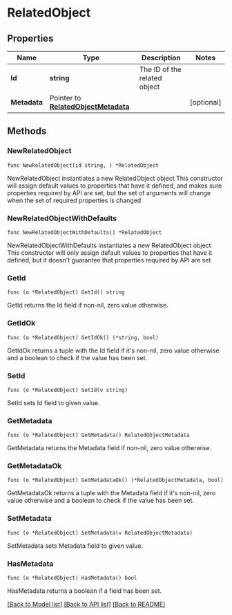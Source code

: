 # RelatedObject

## Properties

Name | Type | Description | Notes
------------ | ------------- | ------------- | -------------
**Id** | **string** | The ID of the related object | 
**Metadata** | Pointer to [**RelatedObjectMetadata**](RelatedObjectMetadata.md) |  | [optional] 

## Methods

### NewRelatedObject

`func NewRelatedObject(id string, ) *RelatedObject`

NewRelatedObject instantiates a new RelatedObject object
This constructor will assign default values to properties that have it defined,
and makes sure properties required by API are set, but the set of arguments
will change when the set of required properties is changed

### NewRelatedObjectWithDefaults

`func NewRelatedObjectWithDefaults() *RelatedObject`

NewRelatedObjectWithDefaults instantiates a new RelatedObject object
This constructor will only assign default values to properties that have it defined,
but it doesn't guarantee that properties required by API are set

### GetId

`func (o *RelatedObject) GetId() string`

GetId returns the Id field if non-nil, zero value otherwise.

### GetIdOk

`func (o *RelatedObject) GetIdOk() (*string, bool)`

GetIdOk returns a tuple with the Id field if it's non-nil, zero value otherwise
and a boolean to check if the value has been set.

### SetId

`func (o *RelatedObject) SetId(v string)`

SetId sets Id field to given value.


### GetMetadata

`func (o *RelatedObject) GetMetadata() RelatedObjectMetadata`

GetMetadata returns the Metadata field if non-nil, zero value otherwise.

### GetMetadataOk

`func (o *RelatedObject) GetMetadataOk() (*RelatedObjectMetadata, bool)`

GetMetadataOk returns a tuple with the Metadata field if it's non-nil, zero value otherwise
and a boolean to check if the value has been set.

### SetMetadata

`func (o *RelatedObject) SetMetadata(v RelatedObjectMetadata)`

SetMetadata sets Metadata field to given value.

### HasMetadata

`func (o *RelatedObject) HasMetadata() bool`

HasMetadata returns a boolean if a field has been set.


[[Back to Model list]](../README.md#documentation-for-models) [[Back to API list]](../README.md#documentation-for-api-endpoints) [[Back to README]](../README.md)


